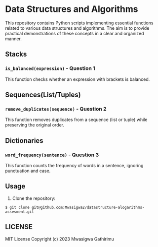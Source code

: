 # Data Structures and Algorithms

This repository contains Python scripts implementing essential functions related to various data structures and algorithms. The aim is to provide practical demonstrations of these concepts in a clear and organized manner.

## Stacks 

### `is_balanced(expression)` - Question 1

This function checks whether an expression with brackets is balanced.

## Sequences(List/Tuples)

### `remove_duplicates(sequence)` - Question 2

This function removes duplicates from a sequence (list or tuple) while preserving the original order.

## Dictionaries

### `word_frequency(sentence)` - Question 3

This function counts the frequency of words in a sentence, ignoring punctuation and case.

## Usage

1. Clone the repository:
```
$ git clone git@github.com:Mwasigwa2/datastructure-alogarithms-assesment.git
```
## LICENSE
MIT License
Copyright (c) 2023 Mwasigwa Gathirimu 
